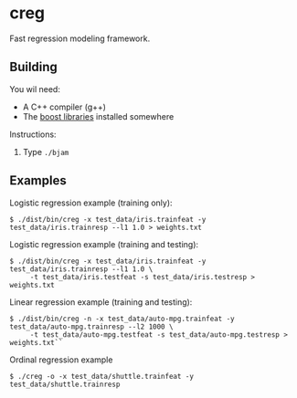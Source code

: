 creg
====

Fast regression modeling framework.

Building
--------
You wil need:
* A C++ compiler (g++)
* The [boost libraries](http://www.boost.org) installed somewhere

Instructions:
1. Type `./bjam`

Examples
--------

Logistic regression example (training only):

	$ ./dist/bin/creg -x test_data/iris.trainfeat -y test_data/iris.trainresp --l1 1.0 > weights.txt

Logistic regression example (training and testing):

	$ ./dist/bin/creg -x test_data/iris.trainfeat -y test_data/iris.trainresp --l1 1.0 \
	     -t test_data/iris.testfeat -s test_data/iris.testresp > weights.txt

Linear regression example (training and testing):

	$ ./dist/bin/creg -n -x test_data/auto-mpg.trainfeat -y test_data/auto-mpg.trainresp --l2 1000 \
	     -t test_data/auto-mpg.testfeat -s test_data/auto-mpg.testresp > weights.txt``

Ordinal regression example

	$ ./creg -o -x test_data/shuttle.trainfeat -y test_data/shuttle.trainresp

